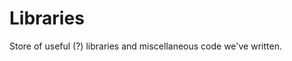 # Libraries
Store of useful (?) </i> libraries </i> and </i> miscellaneous code </i> we've written.
